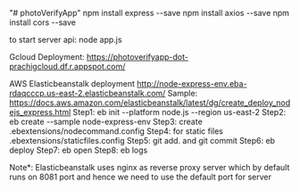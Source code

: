 "# photoVerifyApp" 
npm install express --save
npm install axios --save
npm install cors --save

to start server api:
node app.js

Gcloud Deployment: 
https://photoverifyapp-dot-prachigcloud.df.r.appspot.com/


AWS Elasticbeanstalk deployment
http://node-express-env.eba-rdaqcccp.us-east-2.elasticbeanstalk.com/
Sample: https://docs.aws.amazon.com/elasticbeanstalk/latest/dg/create_deploy_nodejs_express.html
Step1: eb init --platform node.js --region us-east-2
Step2: eb create --sample node-express-env
Step3: create .ebextensions/nodecommand.config 
Step4: for static files .ebextensions/staticfiles.config
Step5: git add. and git commit 
Step6: eb deploy 
Step7: eb open
Step8: eb logs

Note*: Elasticbeanstalk uses nginx as reverse proxy server which by default runs on 8081 port and hence we need to
use the default port for server


